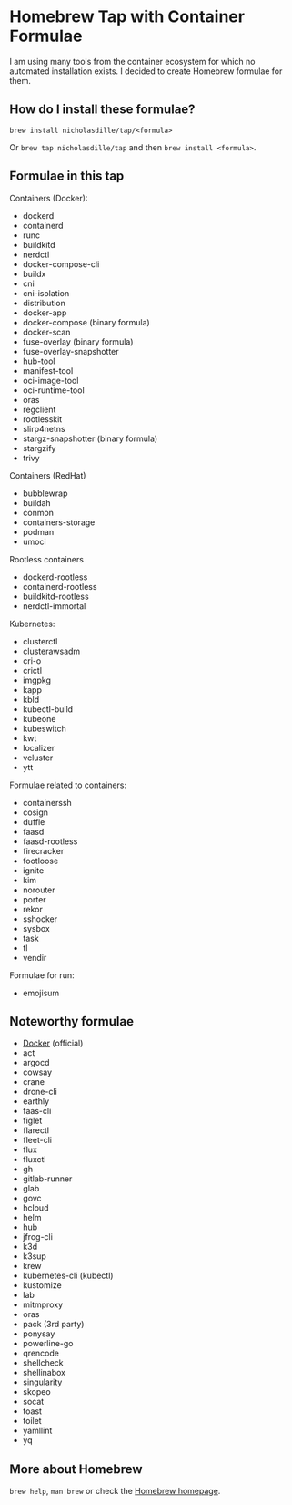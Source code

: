 # Homebrew Tap with Container Formulae

I am using many tools from the container ecosystem for which no automated installation exists. I decided to create Homebrew formulae for them.

## How do I install these formulae?

`brew install nicholasdille/tap/<formula>`

Or `brew tap nicholasdille/tap` and then `brew install <formula>`.

## Formulae in this tap

Containers (Docker):

- dockerd
- containerd
- runc
- buildkitd
- nerdctl
- docker-compose-cli
- buildx
- cni
- cni-isolation
- distribution
- docker-app
- docker-compose (binary formula)
- docker-scan
- fuse-overlay (binary formula)
- fuse-overlay-snapshotter
- hub-tool
- manifest-tool
- oci-image-tool
- oci-runtime-tool
- oras
- regclient
- rootlesskit
- slirp4netns
- stargz-snapshotter (binary formula)
- stargzify
- trivy

Containers (RedHat)

- bubblewrap
- buildah
- conmon
- containers-storage
- podman
- umoci

Rootless containers

- dockerd-rootless
- containerd-rootless
- buildkitd-rootless
- nerdctl-immortal

Kubernetes:

- clusterctl
- clusterawsadm
- cri-o
- crictl
- imgpkg
- kapp
- kbld
- kubectl-build
- kubeone
- kubeswitch
- kwt
- localizer
- vcluster
- ytt

Formulae related to containers:

- containerssh
- cosign
- duffle
- faasd
- faasd-rootless
- firecracker
- footloose
- ignite
- kim
- norouter
- porter
- rekor
- sshocker
- sysbox
- task
- tl
- vendir

Formulae for run:

- emojisum

## Noteworthy formulae

- [Docker](https://formulae.brew.sh/formula/docker#default) (official)
- act
- argocd
- cowsay
- crane
- drone-cli
- earthly
- faas-cli
- figlet
- flarectl
- fleet-cli
- flux
- fluxctl
- gh
- gitlab-runner
- glab
- govc
- hcloud
- helm
- hub
- jfrog-cli
- k3d
- k3sup
- krew
- kubernetes-cli (kubectl)
- kustomize
- lab
- mitmproxy
- oras
- pack (3rd party)
- ponysay
- powerline-go
- qrencode
- shellcheck
- shellinabox
- singularity
- skopeo
- socat
- toast
- toilet
- yamllint
- yq

## More about Homebrew

`brew help`, `man brew` or check the [Homebrew homepage](https://brew.sh).
